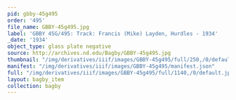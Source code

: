 ```yaml
---
pid: gbby-45g495
order: '495'
file_name: GBBY-45g495.jpg
label: 'GBBY 45G/495: Track: Francis (Mike) Layden, Hurdles - 1934'
_date: '1934'
object_type: glass plate negative
source: http://archives.nd.edu/Bagby/GBBY-45g495.jpg
thumbnail: "/img/derivatives/iiif/images/GBBY-45g495/full/250,/0/default.jpg"
manifest: "/img/derivatives/iiif/images/GBBY-45g495/manifest.json"
full: "/img/derivatives/iiif/images/GBBY-45g495/full/1140,/0/default.jpg"
layout: bagby_item
collection: bagby
---
```

